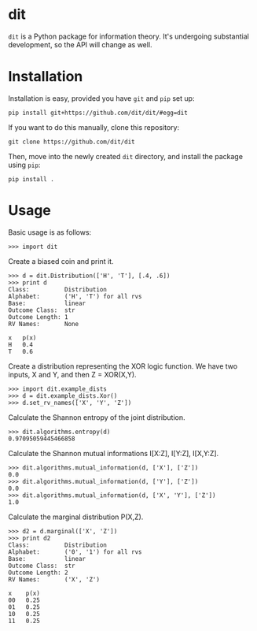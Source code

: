 dit
===

`dit` is a Python package for information theory.  It's undergoing substantial
development, so the API will change as well.


Installation
============

Installation is easy, provided you have `git` and `pip` set up:

    pip install git+https://github.com/dit/dit/#egg=dit

If you want to do this manually, clone this repository:

    git clone https://github.com/dit/dit

Then, move into the newly created `dit` directory, and install the package 
using `pip`:

    pip install .

Usage
=====

Basic usage is as follows:

    >>> import dit

Create a biased coin and print it.

    >>> d = dit.Distribution(['H', 'T'], [.4, .6])
    >>> print d
    Class:          Distribution
    Alphabet:       ('H', 'T') for all rvs
    Base:           linear
    Outcome Class:  str
    Outcome Length: 1
    RV Names:       None

    x   p(x)
    H   0.4
    T   0.6

Create a distribution representing the XOR logic function.  We have two
inputs, X and Y, and then Z = XOR(X,Y).

    >>> import dit.example_dists
    >>> d = dit.example_dists.Xor()
    >>> d.set_rv_names(['X', 'Y', 'Z'])

Calculate the Shannon entropy of the joint distribution.

    >>> dit.algorithms.entropy(d)
    0.97095059445466858

Calculate the Shannon mutual informations I[X:Z], I[Y:Z], I[X,Y:Z].

    >>> dit.algorithms.mutual_information(d, ['X'], ['Z'])
    0.0
    >>> dit.algorithms.mutual_information(d, ['Y'], ['Z'])
    0.0
    >>> dit.algorithms.mutual_information(d, ['X', 'Y'], ['Z'])
    1.0

Calculate the marginal distribution P(X,Z).

    >>> d2 = d.marginal(['X', 'Z'])
    >>> print d2
    Class:          Distribution
    Alphabet:       ('0', '1') for all rvs
    Base:           linear
    Outcome Class:  str
    Outcome Length: 2
    RV Names:       ('X', 'Z')

    x    p(x)
    00   0.25
    01   0.25
    10   0.25
    11   0.25

